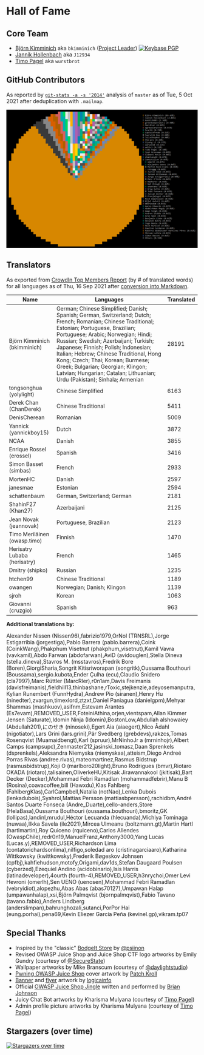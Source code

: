 # Hall of Fame

## Core Team

- [Björn Kimminich](https://github.com/bkimminich) aka `bkimminich`
  ([Project Leader](https://www.owasp.org/index.php/Projects/Project_Leader_Responsibilities))
  [![Keybase PGP](https://img.shields.io/keybase/pgp/bkimminich)](https://keybase.io/bkimminich)
- [Jannik Hollenbach](https://github.com/J12934) aka `J12934`
- [Timo Pagel](https://github.com/wurstbrot) aka `wurstbrot`

## GitHub Contributors

As reported by [`git-stats -a -s '2014'`](https://www.npmjs.com/package/git-stats) analysis
of `master` as of Tue, 5 Oct 2021 after deduplication with `.mailmap`.

![Top git contributors](screenshots/git-stats.png)

## Translators

As exported from
[CrowdIn Top Members Report](https://crowdin.com/project/owasp-juice-shop/reports/top-members)
(by # of translated words) for all languages as of Thu, 16 Sep 2021
after
[conversion into Markdown](https://thisdavej.com/copy-table-in-excel-and-paste-as-a-markdown-table/).

| Name                         | Languages                                                                                                                                                                                                                                                                                                                                                                                                                                                             | Translated |
|------------------------------|-----------------------------------------------------------------------------------------------------------------------------------------------------------------------------------------------------------------------------------------------------------------------------------------------------------------------------------------------------------------------------------------------------------------------------------------------------------------------|------------|
| Björn Kimminich (bkimminich) | German; Chinese Simplified; Danish; Spanish; German, Switzerland; Dutch; French; Romanian; Chinese Traditional; Estonian; Portuguese, Brazilian; Portuguese; Arabic; Norwegian; Hindi; Russian; Swedish; Azerbaijani; Turkish; Japanese; Finnish; Polish; Indonesian; Italian; Hebrew; Chinese Traditional, Hong Kong; Czech; Thai; Korean; Burmese; Greek; Bulgarian; Georgian; Klingon; Latvian; Hungarian; Catalan; Lithuanian; Urdu (Pakistan); Sinhala; Armenian | 28191      |
| tongsonghua (yolylight)      | Chinese Simplified                                                                                                                                                                                                                                                                                                                                                                                                                                                    | 6163       |
| Derek Chan (ChanDerek)       | Chinese Traditional                                                                                                                                                                                                                                                                                                                                                                                                                                                   | 5411       |
| DenisCherean                 | Romanian                                                                                                                                                                                                                                                                                                                                                                                                                                                              | 5009       |
| Yannick (yannickboy15)       | Dutch                                                                                                                                                                                                                                                                                                                                                                                                                                                                 | 3872       |
| NCAA                         | Danish                                                                                                                                                                                                                                                                                                                                                                                                                                                                | 3855       |
| Enrique Rossel (erossel)     | Spanish                                                                                                                                                                                                                                                                                                                                                                                                                                                               | 3416       |
| Simon Basset (simbas)        | French                                                                                                                                                                                                                                                                                                                                                                                                                                                                | 2933       |
| MortenHC                     | Danish                                                                                                                                                                                                                                                                                                                                                                                                                                                                | 2597       |
| janesmae                     | Estonian                                                                                                                                                                                                                                                                                                                                                                                                                                                              | 2594       |
| schattenbaum                 | German, Switzerland; German                                                                                                                                                                                                                                                                                                                                                                                                                                           | 2181       |
| ShahinF27 (Khan27)           | Azerbaijani                                                                                                                                                                                                                                                                                                                                                                                                                                                           | 2125       |
| Jean Novak (jeannovak)       | Portuguese, Brazilian                                                                                                                                                                                                                                                                                                                                                                                                                                                 | 2123       |
| Timo Meriläinen (owasp.timo) | Finnish                                                                                                                                                                                                                                                                                                                                                                                                                                                               | 1470       |
| Herisatry Lubaba (herisatry) | French                                                                                                                                                                                                                                                                                                                                                                                                                                                                | 1465       |
| Dmitry (shipko)              | Russian                                                                                                                                                                                                                                                                                                                                                                                                                                                               | 1235       |
| htchen99                     | Chinese Traditional                                                                                                                                                                                                                                                                                                                                                                                                                                                   | 1189       |
| owangen                      | Norwegian; Danish; Klingon                                                                                                                                                                                                                                                                                                                                                                                                                                            | 1139       |
| sjroh                        | Korean                                                                                                                                                                                                                                                                                                                                                                                                                                                                | 1063       |
| Giovanni (cruzgio)           | Spanish                                                                                                                                                                                                                                                                                                                                                                                                                                                               | 963        |

**Additional translations by:**

Alexander Nissen (Nissen96),fabrizio1979,OrNol (TRNSRL),Jorge Estigarribia (jorgestiga),Pablo Barrera (pablo.barrera),Coink (CoinkWang),Phakphum Visetnut (phakphum_visetnut),Kamil Vavra (vavkamil),Abdo Farwan (abdofarwan),AviD (avidouglen),Stella Dineva (stella.dineva),Stavros M. (msstavros),Fredrik Bore (Boren),GiorgiSharia,Songrit Kitisriworapan (songritk),Oussama Bouthouri (Boussama),sergio.kubota,Ender Çulha (ecu),Claudio Snidero (cla7997),Marc Rüttler (MarcRler),r0n1am,Davis Freimanis (davisfreimanis),fieldhill13,thinbashane,rToxic,stejkenzie,adeyosemanputra,Kylian Runembert (FunnHydra),Andrew Pio (siranen),Henry Hu (ninedter),zvargun,timexlord,ztzxt,Daniel Paniagua (danielgpm),Mehyar Shammas (mashkuov),asifnm,Estevam Arantes (Es7evam),REMOVED_USER,FoteiniAthina,orjen,vientspam,Allan Kimmer Jensen (Saturate),Idomin Ninja (Idomin),BostonLow,Abdullah alshowaiey (Abdullah201),にのせき (ninoseki),Egert Aia (aiaegert),Nico Ådahl (nigotiator),Lars Grini (lars.grini),Pär Svedberg (grebdevs),rakzcs,Tomas Rosenqvist (Muamaidbengt),Karl (spruur),MrNinhoJr a (mrninhojr),Albert Camps (campsupc),Zenmaster212,jasinski_tomasz,Daan Sprenkels (dsprenkels),Aleksandra Niemyska (niemyskaa),atteism,Diego Andreé Porras Rivas (andree.rivas),mateomartinez,Rasmus Bidstrup (rasmusbidstrup),Koji O (marlboro20light),Bruno Rodrigues (bmvr),Riotaro OKADA (riotaro),talisainen,OliverkeHU,Kitisak Jirawannakool (jkitisak),Bart Decker (Decker),Mohammad Febri Ramadlan (mohammadfebrir),Manu B (Rosina),coavacoffee,bill (Hawxdu),Klas Fahlberg (FahlbergKlas),CarlCampbell,Natalia (notNao),Lenka Dubois (lenkadubois),Syahrol,Mattias Persson (mattiasbpersson),rachidbm,André Santos Duarte Fonseca (Andre_Duarte),cello-anders,Store (HelaBasa),Oussama Bouthouri (oussama.bouthouri),bmoritz,GK (lollipas),landinl,mrudul,Héctor Lecuanda (hlecuanda),Michiya Tominaga (nuwaa),Ilkka Savela (ile2021),Mircea Ulmeanu (boltzmann.gt),Martin Hartl (hartlmartin),Roy Quiceno (rquiceno),Carlos Allendes (OwaspChile),redr0n19,ManuelFranz,Anthony3000,Yang Lucas (Lucas.y),REMOVED_USER,Richardson Lima (contatorichardsonlima),nilfigo,soledad aro (cristinagarciaaro),Katharina Wittkowsky (kwittkowsky),Frederik Bøgeskov Johnsen (cpfbj),kahfiehudson,motofy,Origami,dav1ds,Stefan Daugaard Poulsen (cyberzed),Ezequiel Andino (acidobinario),Isis Harris (latinadeveloper),4ourth (fourth-4),REMOVED_USER,h3nrychoi,Omer Levi Hevroni (omerlh),Sen UENO (uenosen),Mohammad Febri Ramadlan (vebryidiot),alopezhu,Abas Abas (abas70127),Umpawan Halap (umpawanhalap),xsi,Björn Palmqvist (bjornpalmqvist),Fabio Tavano (tavano.fabio),Anders Lindberg (anderslimpan),bahrunghozali,sutanci,PorPor Hai (eung.porhai),pena69,Kevin Eliezer García Peña (kevinel.gp),vikram.tp07

## Special Thanks

* Inspired by the "classic"
  [BodgeIt Store](https://github.com/psiinon/bodgeit) by
  [@psiinon](https://github.com/psiinon)
* Revised OWASP Juice Shop and Juice Shop CTF logo artworks by Emily
  Gundry (courtesy of [@SecureState](https://github.com/SecureState))
* Wallpaper artworks by Mike Branscum (courtesy of
  [@daylightstudio](https://github.com/daylightstudio))
* [Pwning OWASP Juice Shop](https://leanpub.com/juice-shop) cover
  artwork by [Patch Kroll](https://99designs.de/profiles/3099878)
* [Banner](https://github.com/OWASP/owasp-swag/tree/master/projects/juice-shop/banners)
  and
  [flyer](https://github.com/OWASP/owasp-swag/tree/master/projects/juice-shop/flyers)
  artwork by [logicainfo](https://99designs.de/profiles/logicainfo)
* Official
  [OWASP Juice Shop Jingle](https://soundcloud.com/braimee/owasp-juice-shop-jingle)
  written and performed by [Brian Johnson](https://github.com/braimee)
* Juicy Chat Bot artworks by Kharisma Mulyana (courtesy of
  [Timo Pagel](https://github.com/wurstbrot/))
* Admin profile picture artworks by Kharisma Mulyana (courtesy of
  [Timo Pagel](https://github.com/wurstbrot/))

## Stargazers (over time)

[![Stargazers over time](https://starchart.cc/juice-shop/juice-shop.svg)](https://starchart.cc/juice-shop/juice-shop)
